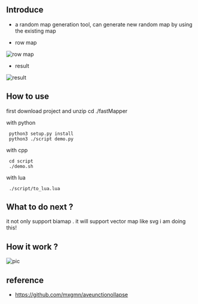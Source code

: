 ## Introduce
  - a random map generation tool,  can generate new random map by using the existing map
     
 - row map
 
 ![row map](https://img-blog.csdnimg.cn/20200513194736208.jpg)
 
 - result
 
 ![result](https://img-blog.csdnimg.cn/2020051319520156.jpg)
 

## How to use
   first download project and unzip
   cd ./fastMapper
   
 with python

     python3 setup.py install
     python3 ./script demo.py

 with cpp
 
     cd script
     ./demo.sh
 
    
 with lua
      
     ./script/to_lua.lua
   

## What to do next ?

 it not only support biamap . it will support vector map like svg  i am doing this!


## How it work ?

 ![pic](https://img-blog.csdnimg.cn/20200514150849493.png?x-oss-process=image/watermark,type_ZmFuZ3poZW5naGVpdGk,shadow_10,text_aHR0cHM6Ly9ibG9nLmNzZG4ubmV0L3FxXzM4ODcxMTcz,size_16,color_FFFFFF,t_70)


## reference
- https://github.com/mxgmn/aveunctionollapse



